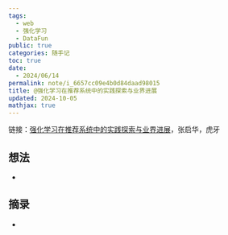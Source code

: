 ```yaml
---
tags:
  - web
  - 强化学习
  - DataFun
public: true
categories: 随手记
toc: true
date:
  - 2024/06/14
permalink: note/i_6657cc09e4b0d84daad98015
title: @强化学习在推荐系统中的实践探索与业界进展
updated: 2024-10-05
mathjax: true
---
```


链接：[强化学习在推荐系统中的实践探索与业界进展](https://www.datafuntalk.com/p/t_pc/course_pc_detail/image_text/i_6657cc09e4b0d84daad98015)，张启华，虎牙

<!--more-->

## 想法

  + 

## 摘录

  + 
